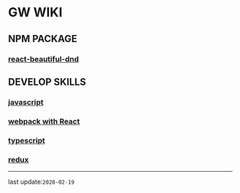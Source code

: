 # GW WIKI

## NPM PACKAGE

### [react-beautiful-dnd](./react-beautiful-dnd/README.md)

## DEVELOP SKILLS

### [javascript](./javascript/README.md)

### [webpack with React](./webpack/README.md)

### [typescript](./typescript/README.md)

### [redux](./redux/README.md)

---

last update:`2020-02-19`

